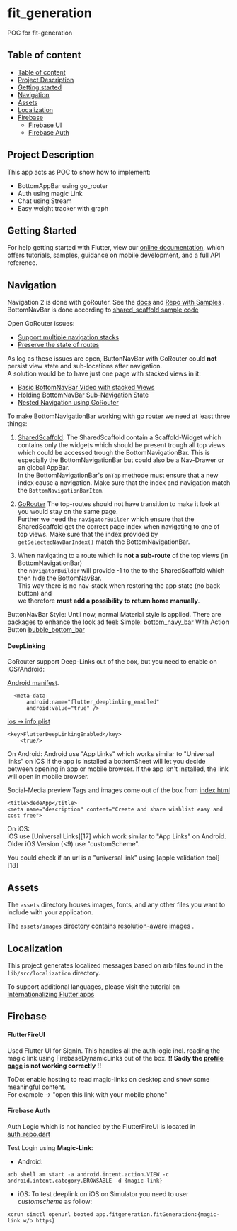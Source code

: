 # fit_generation

POC for fit-generation

## Table of content

- [Table of content](#table-of-content)
- [Project Description](#project-description)
- [Getting started](#getting-started)
- [Navigation](#navigation) 
- [Assets](#assets)
- [Localization](#localization)
- [Firebase](#firebase)
   - [Firebase UI](#flutterfireui)
   - [Firebase Auth](#firebase-auth)

## Project Description

This app acts as POC to show how to implement:

- BottomAppBar using go_router
- Auth using magic Link
- Chat using Stream
- Easy weight tracker with graph

## Getting Started

For help getting started with Flutter, view our
[online documentation](https://flutter.dev/docs), which offers tutorials, samples, guidance on
mobile development, and a full API reference.

## Navigation

Navigation 2 is done with goRouter. See the [docs](https://gorouter.dev/)
and [Repo with Samples](https://github.com/flutter/packages/tree/main/packages/go_router/example/lib)
.  
BottomNavBar is done according
to [shared_scaffold sample code](https://github.com/flutter/packages/blob/main/packages/go_router/example/lib/shared_scaffold.dart)

Open GoRouter issues:

- [Support multiple navigation stacks](https://github.com/flutter/flutter/issues/99126)
- [Preserve the state of routes](https://github.com/flutter/flutter/issues/99124)

As log as these issues are open, ButtonNavBar with GoRouter could **not** persist view state and
sub-locations after navigation.  
A solution would be to have just one page with stacked views in it:

- [Basic BottomNavBar Video with stacked Views](https://www.youtube.com/watch?v=xoKqQjSDZ60)
- [Holding BottomNavBar Sub-Navigation State](https://codewithandrea.com/articles/multiple-navigators-bottom-navigation-bar)
- [Nested Navigation using GoRouter](https://github.com/flutter/packages/blob/main/packages/go_router/example/lib/nested_nav.dart)

To make BottomNavigationBar working with go router we need at least three things:

1. [SharedScaffold](lib/src/shared_scaffold.dart):
   The SharedScaffold contain a Scaffold-Widget which contains only the widgets which should be
   present trough all top views which could be accessed trough the BottomNavigationBar. This is
   especially the BottomNavigationBar but could also be a Nav-Drawer or an global AppBar.  
   In the BottomNavigationBar's ``onTap`` methode must ensure that a new index cause a navigation.
   Make sure that the index and navigation match the ``BottomNavigationBarItem``.

2. [GoRouter](lib/src/routing/app_router.dart)
   The top-routes should not have transition to make it look at you would stay on the same page.  
   Further we need the ``navigatorBuilder`` which ensure that the SharedScaffold get the correct
   page index when navigating to one of top views. Make sure that the index provided
   by ``getSelectedNavBarIndex()`` match the BottomNavigationBar.

3. When navigating to a route which is **not a sub-route** of the top views (in
   BottomNavigationBar)  
   the ``navigatorBuilder`` will provide -1 to the to the SharedScaffold which then hide the
   BottomNavBar.  
   This way there is no nav-stack when restoring the app state (no back button) and  
   we therefore **must add a possibility to return home manually**.

ButtonNavBar Style:
Until now, normal Material style is applied. There are packages to enhance the look ad feel:
Simple: [bottom_navy_bar](https://pub.dev/packages/bottom_navy_bar)
With Action Button [bubble_bottom_bar](https://pub.dev/packages/bubble_bottom_bar)

#### DeepLinking
GoRouter support Deep-Links out of the box, but you need to enable on iOS/Android: 

[Android manifest](/android/app/src/main/AndroidManifest.xml).

```
  <meta-data
      android:name="flutter_deeplinking_enabled"
      android:value="true" />
```

[ios -> info.plist](ios/Runner/Info.plist)

``` 
<key>FlutterDeepLinkingEnabled</key>
	<true/>
```

On Android:
Android use "App Links" which works similar to "Universal links" on iOS If the app is installed a
bottomSheet will let you decide between opening in app or mobile browser. If the app isn't
installed, the link will open in mobile browser.

Social-Media preview Tags and images come out of the box from [index.html](web/index.html)

```
<title>dedeApp</title>
<meta name="description" content="Create and share wishlist easy and cost free">
```

On iOS:  
iOS use [Universal Links][17] which work similar to "App Links" on Android. Older iOS Version (<9)
use "customScheme".

You could check if an url is a "universal link" using [apple validation tool][18]

## Assets

The `assets` directory houses images, fonts, and any other files you want to include with your
application.

The `assets/images` directory
contains [resolution-aware images](https://flutter.dev/docs/development/ui/assets-and-images#resolution-aware)
.

## Localization

This project generates localized messages based on arb files found in the `lib/src/localization`
directory.

To support additional languages, please visit the tutorial on
[Internationalizing Flutter apps](https://flutter.dev/docs/development/accessibility-and-localization/internationalization)

## Firebase

#### FlutterFireUI
Used Flutter UI for SignIn. 
This handles all the auth logic incl. reading the magic link using FirebaseDynamicLinks out of the box. 
**!! Sadly the [profile page](lib/src/auth_feat/profile_view.dart) is not working correctly !!**

ToDo: enable hosting to read magic-links on desktop and show some meaningful content.  
For example -> "open this link with your mobile phone"

#### Firebase Auth
Auth Logic which is not handled by the FlutterFireUI is located in [auth_repo.dart](lib/src/auth_feat/auth_repo.dart)

Test Login using **Magic-Link**: 
- Android: 
```
adb shell am start -a android.intent.action.VIEW -c android.intent.category.BROWSABLE -d {magic-link} 
```

- iOS:
To test deeplink on iOS on Simulator you need to user *customscheme* as follow:
```
xcrun simctl openurl booted app.fitgeneration.fitGeneration:{magic-link w/o https}
```